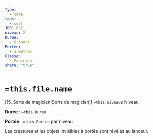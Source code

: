 ```yaml
---
Type:
  - core
tags:
  - sort
JDR: OSE
niveau: 2
Duree:
  - 6 tours
Portee:
  - 3 mètres
Classe:
  - Magicien
share: "true"
---
```

# `=this.file.name`  

[[5. Sorts de magicien|Sorts de magicien]] `=this.niveau`e Niveau

**Durée** : `=this.Duree` 

**Portée** : `=this.Portee` par niveau 

Les créatures et les objets invisibles à portée sont révélés au lanceur.

